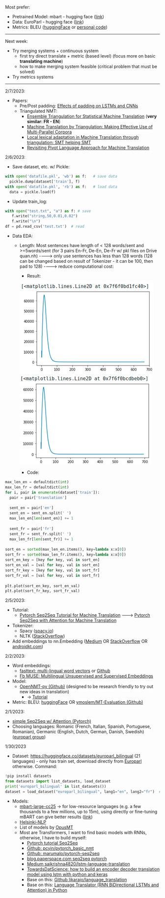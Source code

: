 Most prefer:
* Pretrained Model: mbart - hugging face ([link]())
* Data: EuroParl - hugging face ([link](https://huggingface.co/datasets/europarl_bilingual))
* Metrics: BLEU ([huggingFace](https://huggingface.co/spaces/evaluate-metric/bleu) or [personal code](https://github.com/ymoslem/MT-Evaluation/blob/main/BLEU/compute-bleu.py))

---
Next week:
* Try merging systems + continuous system
    * first try direct translate + metric (based level) (focus more on basic **translating machine**)
    * how to make merging system feasible (critical problem that must be solved)
* Try metrics systems
---

2/7/2023:
* Papers:
   * Pre/Post padding: [Effects of padding on LSTMs and CNNs](https://arxiv.org/pdf/1903.07288.pdf)
   * Triangulated NMT:
      * [Ensemble Triangulation for Statistical Machine Translation](https://aclanthology.org/I13-1029.pdf) (**very similar: FR - EN**)
      * [Machine Translation by Triangulation: Making Effective Use of Multi-Parallel Corpora](https://aclanthology.org/P07-1092.pdf)
      * [Local lexical adaptation in Machine Translation through triangulation: SMT helping SMT](https://aclanthology.org/C10-1027.pdf)
      * [Revisiting Pivot Language Approach for Machine Translation](https://aclanthology.org/P09-1018.pdf)


2/6/2023:
* Save dataset, etc. w/ Pickle:
```python
with open('datafile.pkl', 'wb') as f:   # save data
  pickle.dump(dataset['train'], f)
with open('datafile.pkl', 'rb') as f:   # load data
  data = pickle.load(f)
```

* Update train_log:
```python
with open("test.txt", "a") as f: # save
   f.write("string,50,0.01,0.02")
   f.write("\n")
df = pd.read_csv('test.txt')  # read
```

* Data EDA:
   * Length: Most sentences have length of < 128 words/sent and >=5words/sent (for 3 pairs En-Fr, De-En, De-Fr w/ pkl files on Drive quan.nh) ----> only use sentences has less than 128 words (128 can be changed based on result of Tokenizer - it can be 100, then pad to 128) ----> reduce computational cost:
      * Result:

      ![Eng sent length](en-sent-len.png)
      ![Fre sent length](fr-sent-len.png)
      
      * Code:
```python
max_len_en = defaultdict(int)
max_len_fr = defaultdict(int)
for i, pair in enumerate(dataset['train']):
  pair = pair['translation']

  sent_en = pair['en']
  sent_en = sent_en.split(' ')
  max_len_en[len(sent_en)] += 1

  sent_fr = pair['fr']
  sent_fr = sent_fr.split(' ')
  max_len_fr[len(sent_fr)] += 1
  
sort_en = sorted(max_len_en.items(), key=lambda x:x[0])
sort_fr = sorted(max_len_fr.items(), key=lambda x:x[0])
sort_en_key = [key for key, val in sort_en]
sort_en_val = [val for key, val in sort_en]
sort_fr_key = [key for key, val in sort_fr]
sort_fr_val = [val for key, val in sort_fr]

plt.plot(sort_en_key, sort_en_val)
plt.plot(sort_fr_key, sort_fr_val)
```


2/5/2023:
* Tutorial:
    * [Pytorch Seq2Seq Tutorial for Machine Translation](https://www.youtube.com/watch?v=EoGUlvhRYpk) ---> [Pytorch Seq2Seq with Attention for Machine Translation](https://www.youtube.com/watch?v=sQUqQddQtB4)
* Tokenizer:
    * Spacy ([spacy.io](https://spacy.io/usage/models))
    * NLTK ([StackOverflow](https://stackoverflow.com/questions/15111183/what-languages-are-supported-for-nltk-word-tokenize-and-nltk-pos-tag))
* Add embeddings to nn.Embedding ([Medium](https://medium.com/@martinpella/how-to-use-pre-trained-word-embeddings-in-pytorch-71ca59249f76) OR [StackOverflow](https://stackoverflow.com/questions/49710537/pytorch-gensim-how-do-i-load-pre-trained-word-embeddings/49802495#49802495) OR [androidkt.com](https://androidkt.com/pre-train-word-embedding-in-pytorch/))


      

2/2/2023:
* Word embeddings:
    * [fasttext: multi-lingual word vectors](https://fasttext.cc/docs/en/crawl-vectors.html) or [Github](https://github.com/facebookresearch/fastText/tree/master)
    * [Fb MUSE: Multilingual Unsupervised and Supervised Embeddings](https://github.com/facebookresearch/MUSE#multilingual-word-embeddings)
* Model:
    * [OpenNMT-py (Github)](https://github.com/OpenNMT/OpenNMT-py) (designed to be research friendly to try out new ideas in translation)
        * -> [Tutorial](https://github.com/ymoslem/OpenNMT-Tutorial)
* Metric: BLEU: [huggingFace](https://huggingface.co/spaces/evaluate-metric/bleu) OR [ymoslem/MT-Evaluation (Github)](https://github.com/ymoslem/MT-Evaluation/blob/main/BLEU/compute-bleu.py)



2/1/2023:
* [simple Seq2Seq w/ Attention (Pytorch)](https://github.com/graykode/nlp-tutorial)
* Choosing languages: Romanic (French, Italian, Spanish, Portuguese, Romanian), Germanic (English, Dutch, German, Danish, Swedish) ([europarl group](https://www.statmt.org/europarl/))



1/30/2023
* Dataset: https://huggingface.co/datasets/europarl_bilingual (21 languages) - only has train set, download directly from [Europarl](https://www.statmt.org/europarl/) otherwise. Command:
```python
!pip install datasets
from datasets import list_datasets, load_dataset
print('europarl_bilingual' in list_datasets())
dataset = load_dataset("europarl_bilingual", lang1="en", lang2="fr")  # https://huggingface.co/datasets/europarl_bilingual
```
* Models:
    * [mbart-large-cc25](https://huggingface.co/facebook/mbart-large-cc25) -> for low-resource languages (e.g. a few thousands to a few millions, up to 15m), using directly or fine-tuning mBART can give better results ([link](https://blog.machinetranslation.io/multilingual-nmt/))
    * [Helsinki-NLP](https://huggingface.co/Helsinki-NLP)
    * List of models by [OpusMT](https://opus.nlpl.eu/Opus-MT/)
    * Most are Transformers, I want to find basic models with RNNs, otherwise, I have to build myself:
        * [Pytorch tutorial Seq2Seq](https://pytorch.org/tutorials/intermediate/seq2seq_translation_tutorial.html#the-seq2seq-model)
        * [Github: pcyin/pytorch_basic_nmt](https://github.com/pcyin/pytorch_basic_nmt)
        * [Github: marumalo/pytorch-seq2seq](https://github.com/marumalo/pytorch-seq2seq)
        * [blog.paperspace.com seq2seq pytorch](https://blog.paperspace.com/seq2seq-translator-pytorch/)
        * [Medium saikrishna4820/lstm-language-translation](https://medium.com/@saikrishna4820/lstm-language-translation-18c076860b23)
        * [TowardsDatScience: how to build an encoder decoder translation model using lstm with python and keras](https://towardsdatascience.com/how-to-build-an-encoder-decoder-translation-model-using-lstm-with-python-and-keras-a31e9d864b9b)
        * Base on this: [Github likarajo/language_translation](https://github.com/likarajo/language_translation)
        * Base on this: [Language Translator (RNN BiDirectional LSTMs and Attention) in Python](https://www.codespeedy.com/language-translator-rnn-bidirectional-lstms-and-attention-in-python/)
